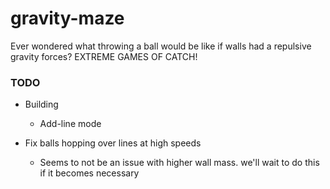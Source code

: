 # gravity-maze

Ever wondered what throwing a ball would be like if walls had a repulsive
gravity forces?
EXTREME GAMES OF CATCH!


### TODO

  - Building
    - Add-line mode

  - Fix balls hopping over lines at high speeds
    - Seems to not be an issue with higher wall mass.
    we'll wait to do this if it becomes necessary
